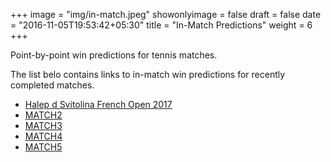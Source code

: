 +++
image = "img/in-match.jpeg"
showonlyimage = false
draft = false
date = "2016-11-05T19:53:42+05:30"
title = "In-Match Predictions"
weight = 6
+++

Point-by-point win predictions for tennis matches.

<!--more-->


The list belo contains links to in-match win predictions for recently completed matches.

<ul>
<li><a href="/match1/">Halep d Svitolina French Open 2017</a></li>
<li><a href="/match2/">MATCH2</a></li>
<li><a href="/match3/">MATCH3</a></li>
<li><a href="/match4/">MATCH4</a></li>
<li><a href="/match5/">MATCH5</a></li>
</ul>
